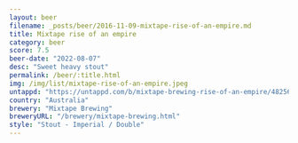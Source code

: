 ```yaml
---
layout: beer
filename: _posts/beer/2016-11-09-mixtape-rise-of-an-empire.md
title: Mixtape rise of an empire
category: beer
score: 7.5
beer-date: "2022-08-07"
desc: "Sweet heavy stout"
permalink: /beer/:title.html
img: /img/list/mixtape-rise-of-an-empire.jpeg
untappd: "https://untappd.com/b/mixtape-brewing-rise-of-an-empire/4825647"
country: "Australia"
brewery: "Mixtape Brewing"
breweryURL: "/brewery/mixtape-brewing.html"
style: "Stout - Imperial / Double"
---
```

